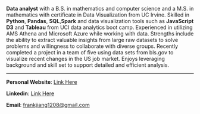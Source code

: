 **Data analyst** with a B.S. in mathematics and computer science and a M.S. in mathematics with certificate in Data Visualization from UC Irvine. Skilled in **Python**, **Pandas**, **SQL**,**Spark** and data visualization tools such as **JavaScript D3** and **Tableau** from UCI data analytics boot camp. Experienced in utilizing AMS Athena and Microsoft Azure while working with data. Strengths include the ability to extract valuable insights from large raw datasets to solve problems and willingness to collaborate with diverse groups. Recently completed a project in a team of five using data sets from bls.gov to visualize recent changes in the US job market. Enjoys leveraging background and skill set to support detailed and efficient analysis.

-----------------------------------------------------------------------------------------------------------------------------------------------------------------------------------
**Personal Website**: [Link Here](https://vuestoragepersonal.z22.web.core.windows.net/)  

**Linkedin**: [Link Here](https://www.linkedin.com/in/shan-jiang-3a221313a)

**Email**: frankjiang1208@gmail.com
      
